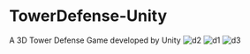 # TowerDefense-Unity
A 3D Tower Defense Game developed by Unity
![d2](https://user-images.githubusercontent.com/64865786/170778458-60974c19-7088-40af-a85d-81959501441c.png)
![d1](https://user-images.githubusercontent.com/64865786/170778460-fdbda446-ffa1-4f01-bf1b-397009432055.png)
![d3](https://user-images.githubusercontent.com/64865786/170778465-085b2d59-442c-4d12-93e8-8b547a47eb19.png)
